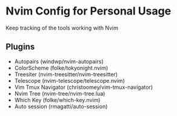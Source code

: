 # Nvim Config for Personal Usage

Keep tracking of the tools working with Nvim

## Plugins

- Autopairs (windwp/nvim-autopairs)
- ColorScheme (folke/tokyonight.nvim)
- Treesiter (nvim-treesitter/nvim-treesitter)
- Telescope (nvim-telescope/telescope.nvim)
- Vim Tmux Navigator (christoomey/vim-tmux-navigator)
- Nvim Tree (nvim-tree/nvim-tree.lua)
- Which Key (folke/which-key.nvim)
- Auto session (rmagatti/auto-session)

